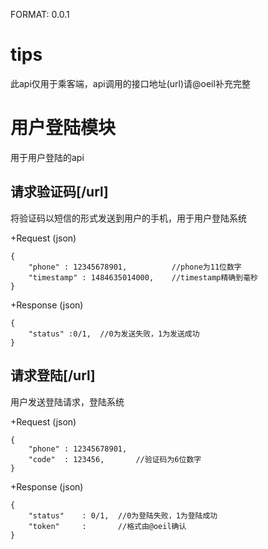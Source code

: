 FORMAT: 0.0.1

# tips
此api仅用于乘客端，api调用的接口地址(url)请@oeil补充完整

# 用户登陆模块
用于用户登陆的api

## 请求验证码[/url]
将验证码以短信的形式发送到用户的手机，用于用户登陆系统

+Request (json)

	{
		"phone" : 12345678901,			//phone为11位数字
		"timestamp"	: 1484635014000,	//timestamp精确到毫秒
	}

+Response (json)
	
	{
		"status" :0/1,	//0为发送失败，1为发送成功
	}

## 请求登陆[/url]
用户发送登陆请求，登陆系统

+Request (json)

	{
		"phone" : 12345678901,
		"code"	: 123456,		//验证码为6位数字
	}

+Response (json)

	{
		"status" 	: 0/1,	//0为登陆失败，1为登陆成功
		"token"		:		//格式由@oeil确认
	}